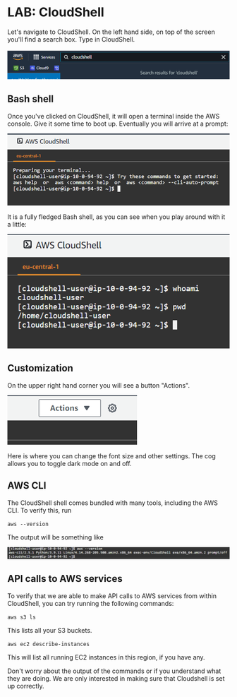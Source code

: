# LAB: CloudShell

Let's navigate to CloudShell. On the left hand side, on top of the screen you'll find a search box. Type in CloudShell.

![Search for CloudShell](<../../.gitbook/assets/image (305).png>)

## Bash shell

Once you've clicked on CloudShell, it will open a terminal inside the AWS console. Give it some time to boot up. Eventually you will arrive at a prompt:

![CloudShell prompt](<../../.gitbook/assets/image (426) (1).png>)

It is a fully fledged Bash shell, as you can see when you play around with it a little:

![I am cloudshell-user](<../../.gitbook/assets/image (126) (1).png>)

## Customization

On the upper right hand corner you will see a button "Actions".&#x20;

![Actions and a cog](<../../.gitbook/assets/image (416).png>)

Here is where you can change the font size and other settings. The cog allows you to toggle dark mode on and off.

## AWS CLI&#x20;

The CloudShell shell comes bundled with many tools, including the AWS CLI. To verify this, run&#x20;

```
aws --version
```

The output will be something like&#x20;

![Current AWS CLI version.](<../../.gitbook/assets/image (24).png>)

## API calls to AWS services

To verify that we are able to make API calls to AWS services from within CloudShell, you can try running the following commands:

```
aws s3 ls
```

This lists all your S3 buckets.&#x20;

```
aws ec2 describe-instances
```

This will list all running EC2 instances in this region, if you have any.&#x20;

Don't worry about the output of the commands or if you understand what they are doing. We are only interested in making sure that Cloudshell is set up correctly.&#x20;
